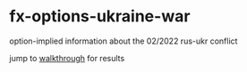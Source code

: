 # fx-options-ukraine-war
option-implied information about the 02/2022 rus-ukr conflict

jump to [walkthrough](./walkthrough.ipynb) for results